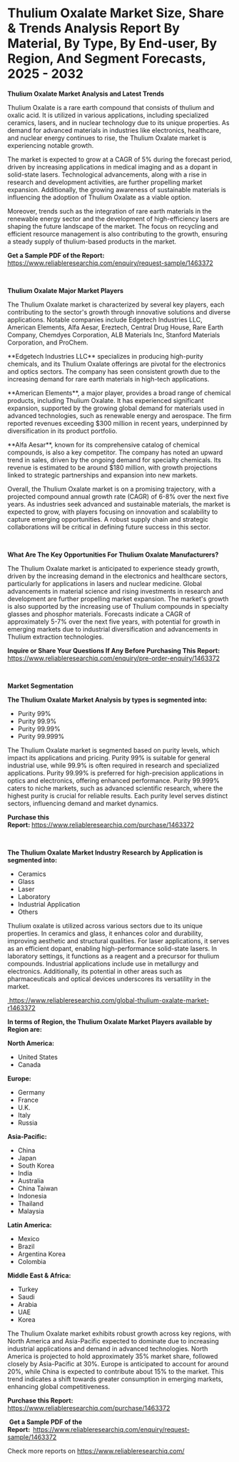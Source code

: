 <p><h1>Thulium Oxalate Market Size, Share & Trends Analysis Report By Material, By Type, By End-user, By Region, And Segment Forecasts, 2025 - 2032</h1></p><p><strong>Thulium Oxalate Market Analysis and Latest Trends</strong></p>
<p><p>Thulium Oxalate is a rare earth compound that consists of thulium and oxalic acid. It is utilized in various applications, including specialized ceramics, lasers, and in nuclear technology due to its unique properties. As demand for advanced materials in industries like electronics, healthcare, and nuclear energy continues to rise, the Thulium Oxalate market is experiencing notable growth. </p><p>The market is expected to grow at a CAGR of 5% during the forecast period, driven by increasing applications in medical imaging and as a dopant in solid-state lasers. Technological advancements, along with a rise in research and development activities, are further propelling market expansion. Additionally, the growing awareness of sustainable materials is influencing the adoption of Thulium Oxalate as a viable option. </p><p>Moreover, trends such as the integration of rare earth materials in the renewable energy sector and the development of high-efficiency lasers are shaping the future landscape of the market. The focus on recycling and efficient resource management is also contributing to the growth, ensuring a steady supply of thulium-based products in the market.</p></p>
<p><strong>Get a Sample PDF of the Report:&nbsp;</strong> <a href="https://www.reliableresearchiq.com/enquiry/request-sample/1463372?utm_campaign=3066&utm_medium=2&utm_source=Github&utm_content=ia&utm_term=03042025&utm_id=thulium-oxalate">https://www.reliableresearchiq.com/enquiry/request-sample/1463372</a></p>
<p>&nbsp;</p>
<p><strong>Thulium Oxalate Major Market Players</strong></p>
<p><p>The Thulium Oxalate market is characterized by several key players, each contributing to the sector's growth through innovative solutions and diverse applications. Notable companies include Edgetech Industries LLC, American Elements, Alfa Aesar, Ereztech, Central Drug House, Rare Earth Company, Chemdyes Corporation, ALB Materials Inc, Stanford Materials Corporation, and ProChem.</p><p>**Edgetech Industries LLC** specializes in producing high-purity chemicals, and its Thulium Oxalate offerings are pivotal for the electronics and optics sectors. The company has seen consistent growth due to the increasing demand for rare earth materials in high-tech applications.</p><p>**American Elements**, a major player, provides a broad range of chemical products, including Thulium Oxalate. It has experienced significant expansion, supported by the growing global demand for materials used in advanced technologies, such as renewable energy and aerospace. The firm reported revenues exceeding $300 million in recent years, underpinned by diversification in its product portfolio.</p><p>**Alfa Aesar**, known for its comprehensive catalog of chemical compounds, is also a key competitor. The company has noted an upward trend in sales, driven by the ongoing demand for specialty chemicals. Its revenue is estimated to be around $180 million, with growth projections linked to strategic partnerships and expansion into new markets.</p><p>Overall, the Thulium Oxalate market is on a promising trajectory, with a projected compound annual growth rate (CAGR) of 6-8% over the next five years. As industries seek advanced and sustainable materials, the market is expected to grow, with players focusing on innovation and scalability to capture emerging opportunities. A robust supply chain and strategic collaborations will be critical in defining future success in this sector.</p></p>
<p>&nbsp;</p>
<p><strong>What Are The Key Opportunities For Thulium Oxalate Manufacturers?</strong></p>
<p><p>The Thulium Oxalate market is anticipated to experience steady growth, driven by the increasing demand in the electronics and healthcare sectors, particularly for applications in lasers and nuclear medicine. Global advancements in material science and rising investments in research and development are further propelling market expansion. The market's growth is also supported by the increasing use of Thulium compounds in specialty glasses and phosphor materials. Forecasts indicate a CAGR of approximately 5-7% over the next five years, with potential for growth in emerging markets due to industrial diversification and advancements in Thulium extraction technologies.</p></p>
<p><strong>Inquire or Share Your Questions If Any Before Purchasing This Report:</strong> <a href="https://www.reliableresearchiq.com/enquiry/pre-order-enquiry/1463372?utm_campaign=3066&utm_medium=2&utm_source=Github&utm_content=ia&utm_term=03042025&utm_id=thulium-oxalate">https://www.reliableresearchiq.com/enquiry/pre-order-enquiry/1463372</a></p>
<p>&nbsp;</p>
<p><strong>Market Segmentation</strong></p>
<p><strong>The Thulium Oxalate Market Analysis by types is segmented into:</strong></p>
<p><ul><li>Purity 99%</li><li>Purity 99.9%</li><li>Purity 99.99%</li><li>Purity 99.999%</li></ul></p>
<p><p>The Thulium Oxalate market is segmented based on purity levels, which impact its applications and pricing. Purity 99% is suitable for general industrial use, while 99.9% is often required in research and specialized applications. Purity 99.99% is preferred for high-precision applications in optics and electronics, offering enhanced performance. Purity 99.999% caters to niche markets, such as advanced scientific research, where the highest purity is crucial for reliable results. Each purity level serves distinct sectors, influencing demand and market dynamics.</p></p>
<p><strong>Purchase this Report:&nbsp;</strong><a href="https://www.reliableresearchiq.com/purchase/1463372?utm_campaign=3066&utm_medium=2&utm_source=Github&utm_content=ia&utm_term=03042025&utm_id=thulium-oxalate">https://www.reliableresearchiq.com/purchase/1463372</a></p>
<p>&nbsp;</p>
<p><strong>The Thulium Oxalate Market Industry Research by Application is segmented into:</strong></p>
<p><ul><li>Ceramics</li><li>Glass</li><li>Laser</li><li>Laboratory</li><li>Industrial Application</li><li>Others</li></ul></p>
<p><p>Thulium oxalate is utilized across various sectors due to its unique properties. In ceramics and glass, it enhances color and durability, improving aesthetic and structural qualities. For laser applications, it serves as an efficient dopant, enabling high-performance solid-state lasers. In laboratory settings, it functions as a reagent and a precursor for thulium compounds. Industrial applications include use in metallurgy and electronics. Additionally, its potential in other areas such as pharmaceuticals and optical devices underscores its versatility in the market.</p></p>
<p><a href="https://www.reliableresearchiq.com/global-thulium-oxalate-market-r1463372?utm_campaign=3066&utm_medium=2&utm_source=Github&utm_content=ia&utm_term=03042025&utm_id=thulium-oxalate">&nbsp;https://www.reliableresearchiq.com/global-thulium-oxalate-market-r1463372</a></p>
<p><strong>In terms of Region, the Thulium Oxalate Market Players available by Region are:</strong></p>
<p>
    <p> <strong> North America: </strong>
        <ul>
            <li>United States</li>
            <li>Canada</li>
        </ul>
        </p> 
    <p> <strong> Europe: </strong>
        <ul>
            <li>Germany</li>
            <li>France</li>
            <li>U.K.</li>
            <li>Italy</li>
            <li>Russia</li>
        </ul>
        </p> 
    <p> <strong> Asia-Pacific: </strong>
        <ul>
            <li>China</li>
            <li>Japan</li>
            <li>South Korea</li>
            <li>India</li>
            <li>Australia</li>
            <li>China Taiwan</li>
            <li>Indonesia</li>
            <li>Thailand</li>
            <li>Malaysia</li>
        </ul>
        </p> 
    <p> <strong> Latin America: </strong>
        <ul>
            <li>Mexico</li>
            <li>Brazil</li>
            <li>Argentina Korea</li>
            <li>Colombia</li>
        </ul>
        </p> 
    <p> <strong> Middle East & Africa: </strong>
        <ul>
            <li>Turkey</li>
            <li>Saudi</li>
            <li>Arabia</li>
            <li>UAE</li>
            <li>Korea</li>
        </ul>
    </p>
    </p>
<p><p>The Thulium Oxalate market exhibits robust growth across key regions, with North America and Asia-Pacific expected to dominate due to increasing industrial applications and demand in advanced technologies. North America is projected to hold approximately 35% market share, followed closely by Asia-Pacific at 30%. Europe is anticipated to account for around 20%, while China is expected to contribute about 15% to the market. This trend indicates a shift towards greater consumption in emerging markets, enhancing global competitiveness.</p></p>
<p><strong>Purchase this Report: </strong><a href="https://www.reliableresearchiq.com/purchase/1463372?utm_campaign=3066&utm_medium=2&utm_source=Github&utm_content=ia&utm_term=03042025&utm_id=thulium-oxalate">https://www.reliableresearchiq.com/purchase/1463372</a></p>
<p>&nbsp;<strong>Get a Sample PDF of the Report:&nbsp;&nbsp;</strong><a href="https://www.reliableresearchiq.com/enquiry/request-sample/1463372?utm_campaign=3066&utm_medium=2&utm_source=Github&utm_content=ia&utm_term=03042025&utm_id=thulium-oxalate">https://www.reliableresearchiq.com/enquiry/request-sample/1463372</a></p>
<p><strong></strong></p>
<p>Check more reports on <a href="https://www.reliableresearchiq.com/?utm_campaign=3066&utm_medium=2&utm_source=Github&utm_content=ia&utm_term=03042025&utm_id=thulium-oxalate">https://www.reliableresearchiq.com/</a></p>